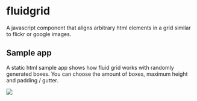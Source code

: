 # fluidgrid

A javascript component that aligns arbitrary html elements in a grid similar to flickr or google images.

## Sample app

A static html sample app shows how fluid grid works with randomly generated boxes. You can choose the amount of boxes, maximum height and padding / gutter.

![](sample/sample_usage.gif)